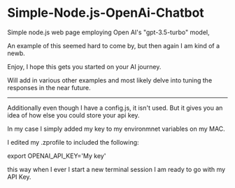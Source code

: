 # Simple-Node.js-OpenAi-Chatbot

Simple node.js web page employing Open AI's "gpt-3.5-turbo" model,

An example of this seemed hard to come by, but then again I am kind of a newb. 

Enjoy, I hope this gets you started on your AI journey.

Will add in various other examples and most likely delve into tuning the responses in the near future. 

------

Additionally even though I have a config.js, it isn't used. But it gives you an idea of how else you could store your api key.

In my case I simply added my key to my environmnet variables on my MAC.

I edited my .zprofile to included the following:



export OPENAI_API_KEY='My key'

this way when I ever I start a new terminal session I am ready to go with my API Key.





